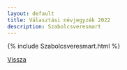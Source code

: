 ```yaml
---
layout: default
title: Választási névjegyzék 2022
description: Szabolcsveresmart
---
```


{% include Szabolcsveresmart.html %}

[Vissza](./)